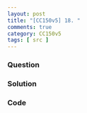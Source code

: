 ```yaml
---
layout: post
title: "[CC150v5] 18. "
comments: true
category: CC150v5
tags: [ src ]
---
```


### Question

> 

### Solution



### Code


